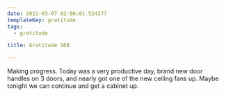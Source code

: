 ```yaml
---
date: 2022-03-07 02:06:01.524277
templateKey: gratitude
tags:
  - gratitude

title: Gratitude 168

---
```


Making progress.  Today was a very productive day, brand new door
handles on 3 doors,  and nearly got one of the new ceiling fans up.
Maybe tonight we can continue and get a cabinet up.
